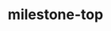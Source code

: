 ---
title : milestone-top
heading : Roadmap Milestones to Production
subHeading : The Storj network is currently in the Beacon phase of our Alpha. Those who sign up for our waitlist can also participate in our Beta ahead of production later this year.
---